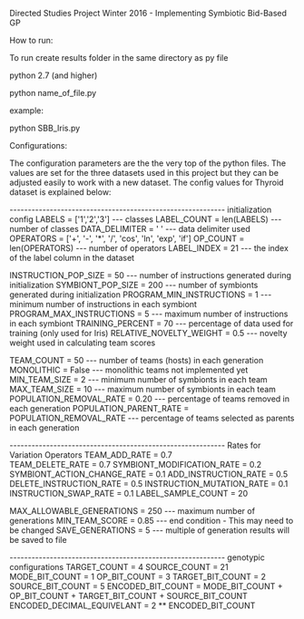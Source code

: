 Directed Studies Project Winter 2016 - Implementing Symbiotic Bid-Based GP

How to run:

To run create results folder in the same directory as py file

python 2.7 (and higher)

python name_of_file.py

example:

python SBB_Iris.py


Configurations:

The configuration parameters are the the very top of the python files. The values are set for the three datasets used in this project but they can be adjusted easily to work with a new dataset. The config values for Thyroid dataset is explained below:

----------------------------------------------------------- initialization config
LABELS = ['1','2','3'] 					--- classes
LABEL_COUNT = len(LABELS) 				--- number of classes
DATA_DELIMITER = ' ' 					--- data delimiter used 
OPERATORS = ['+', '-', '*', '/', 'cos', 'ln', 'exp', 'if']
OP_COUNT = len(OPERATORS)				--- number of operators
LABEL_INDEX = 21					--- the index of the label column in the dataset

INSTRUCTION_POP_SIZE        = 50	  	--- number of instructions generated during initialization
SYMBIONT_POP_SIZE           = 200		--- number of symbionts generated during initialization
PROGRAM_MIN_INSTRUCTIONS    = 1	  		--- minimum number of instructions in each symbiont	
PROGRAM_MAX_INSTRUCTIONS    = 5			--- maximum number of instructions in each symbiont	
TRAINING_PERCENT            = 70		--- percentage of data used for training (only used for Iris)
RELATIVE_NOVELTY_WEIGHT     = 0.5		--- novelty weight used in calculating team scores

TEAM_COUNT                  = 50		--- number of teams (hosts) in each generation
MONOLITHIC                  = False		--- monolithic teams not implemented yet 
MIN_TEAM_SIZE               = 2			--- minimum number of symbionts in each team
MAX_TEAM_SIZE               = 10		--- maximum number of symbionts in each team
POPULATION_REMOVAL_RATE     = 0.20		--- percentage of teams removed in each generation
POPULATION_PARENT_RATE      = POPULATION_REMOVAL_RATE
						--- percentage of teams selected as parents in each generation

----------------------------------------------------------- Rates for Variation Operators
TEAM_ADD_RATE               = 0.7		
TEAM_DELETE_RATE            = 0.7
SYMBIONT_MODIFICATION_RATE  = 0.2
SYMBIONT_ACTION_CHANGE_RATE = 0.1
ADD_INSTRUCTION_RATE        = 0.5
DELETE_INSTRUCTION_RATE     = 0.5
INSTRUCTION_MUTATION_RATE   = 0.1
INSTRUCTION_SWAP_RATE       = 0.1
LABEL_SAMPLE_COUNT          = 20


MAX_ALLOWABLE_GENERATIONS   = 250		--- maximum number of generations
MIN_TEAM_SCORE = 0.85				--- end condition - This may need to be changed
SAVE_GENERATIONS = 5				--- multiple of generation results will be saved to file 

----------------------------------------------------------- genotypic configurations
TARGET_COUNT = 4
SOURCE_COUNT = 21
MODE_BIT_COUNT = 1
OP_BIT_COUNT = 3
TARGET_BIT_COUNT = 2
SOURCE_BIT_COUNT = 5
ENCODED_BIT_COUNT = MODE_BIT_COUNT + OP_BIT_COUNT + TARGET_BIT_COUNT + SOURCE_BIT_COUNT
ENCODED_DECIMAL_EQUIVELANT = 2 ** ENCODED_BIT_COUNT
